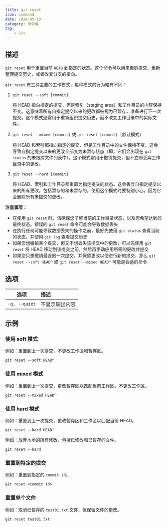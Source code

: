 ```yaml
---
title: git reset
icon: command
date: 2024-05-10
category: 命令集
tag:
    - Git
---
```


## 描述

`git reset` 用于重置当前 `HEAD` 到指定的状态。这个命令可以用来撤销提交、重新整理提交历史，或者改变分支的指向。

`git reset` 有三种主要的工作模式，每种模式的行为略有不同：

1. `git reset --soft [commit]`

    将 HEAD 指向指定的提交，但是索引（staging area）和工作目录的内容保持不变。这意味着所有自指定提交以来的更改都被视为已暂存，准备进行下一次提交。这个模式通常用于重新组织提交历史，而不改变工作目录中的实际文件。

2. `git reset --mixed [commit]` 或 `git reset [commit]`（默认模式）

    将 HEAD 和索引都指向指定的提交，但是工作目录中的文件保持不变。这会导致自指定提交以来的更改全部变为未暂存状态（即，它们会出现在 `git status` 的未跟踪文件列表中）。这个模式常用于撤销提交，但不立即丢弃工作目录中的更改。

3. `git reset --hard [commit]`

    将 HEAD、索引和工作目录都重置为指定提交的状态。这会丢弃自指定提交以来的所有更改，包括暂存的和未暂存的。使用这个模式时要特别小心，因为它会删除所有未提交的更改。

**注意事项：**

- 在使用 `git reset` 时，请确保您了解当前的工作目录状态，以及您希望达到的最终状态。错误的 `git reset` 命令可能会导致数据丢失
- 在执行任何可能导致数据丢失的操作之前，最好先使用 `git status` 查看当前的状态，并使用 `git log` 查看提交历史
- 如果您想撤销某个提交，但又不想丢失该提交中的更改，可以先使用 `git reset` 将 HEAD 移动到该提交之前，然后再手动应用所需的更改并提交
- 如果您只想撤销最近的一次提交，并保留更改以便进行新的提交，那么 `git reset --soft HEAD^` 或 `git reset --mixed HEAD^` 可能是合适的命令

## 选项

|  选项  |  描述  |
|  :----:  |  :----  |
|  `-q, --quiet`  |  不显示输出内容  |

## 示例

### 使用 soft 模式

例如：重置到上一次提交，不更改工作区和暂存区。

```shell
git reset --soft HEAD^
```

### 使用 mixed 模式

例如：重置到上一次提交，更改暂存区以匹配当前工作区，不更改工作区。

```shell
git reset --mixed HEAD^
```

### 使用 hard 模式

例如：重置到上一次提交，更改暂存区和工作区以匹配当前 HEAD。

```shell
git reset --hard HEAD^
```

例如：放弃本地的所有修改，包括已修改和已暂存的文件。

```shell
git reset --hard
```

### 重置到特定的提交

例如：重置到指定的 `commit id`。

```shell
git reset <commit id>
```

### 重置单个文件

例如：取消已暂存的 `test01.txt` 文件，但保留文件的更改。

```shell
git reset test01.txt
```
